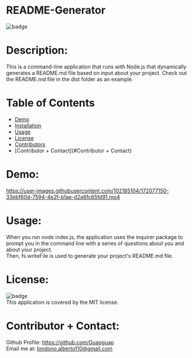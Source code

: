 # README-Generator
![badge](https://img.shields.io/badge/license-MIT-orange)
# Description:

This is a command-line application that runs with Node.js that dynamically generates a README.md file based on input about your project. Check out the README.md file in the dist folder as an example.

# Table of Contents
* [Demo](#Demo)
* [Installation](#installation)
* [Usage](#usage)
* [License](#license)
* [Contributors](#contributors)
* [Contributor + Contact](#Contributor + Contact)

# Demo:

https://user-images.githubusercontent.com/102185104/172077150-33ebf60d-7594-4e2f-b1ae-d2a6fc65fd91.mp4

# Usage:

When you run node index.js, the application uses the inquirer package to prompt you in the command line with a series of questions about you and about your project.
<br>
Then, fs.writeFile is used to generate your project's README.md file. 

# License:

![badge](https://img.shields.io/badge/license-MIT-orange)
<br>
This application is covered by the MIT license. 

# Contributor + Contact:
Github Profile: <a src="https://github.com/Guapguap">https://github.com/Guapguap</a>
<br>
Email me at: londono.alberto110@gmail.com
